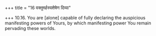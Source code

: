 +++
title = "16 वक्तुमर्हस्यशेषेण दिव्या"

+++
10.16. You are \[alone\] capable of fully declaring the auspicious
manifesting powers of Yours, by which manifesting power You remain
pervading these worlds.
